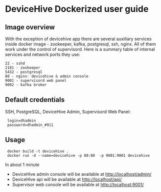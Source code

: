 **DeviceHive Dockerized user guide**
================================

Image overview
-----------

With the exception of devicehive app there are several auxiliary services inside docker image - zookeeper, kafka, postgresql, ssh, nginx. All of them work under the control of supervisord. Here is a summary table of internal services and network ports they use:

    22 - sshd
    2181 - zookeeper
    5432 - postgresql
    80 - nginx: devicehive & admin console
    9001 - supervisord web panel
    9092 - kafka broker

Default credentials
-------------------------

SSH, PostgreSQL, DeviceHive Admin, Supervisord Web Panel:

     login=dhadmin
     password=dhadmin_#911

Usage
-----------

     docker build -t devicehive .
     docker run -d --name=devicehive -p 80:80  -p 9001:9001 devicehive

In about 1 minute 
* DeviceHive admin console will be available at [http://localhost/admin/](http://localhost/admin/)
* DeviceHive api will be available at [http://localhost/api/](http://localhost/api/)
* Supervisor web console  will be available at [http://localhost:9001/](http://localhost:9001/)
